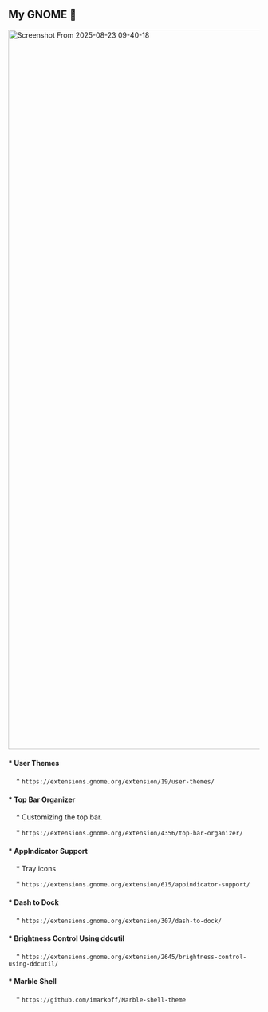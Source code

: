 ## My GNOME 🐧


<img width="2560" height="1440" alt="Screenshot From 2025-08-23 09-40-18" src="https://github.com/user-attachments/assets/737f870a-30c7-4ce0-8982-15e24766140b" />



#### * **User Themes**


    * `https://extensions.gnome.org/extension/19/user-themes/`



#### * **Top Bar Organizer**

    * Customizing the top bar.

    * `https://extensions.gnome.org/extension/4356/top-bar-organizer/`



#### * **AppIndicator Support**

    * Tray icons

    * `https://extensions.gnome.org/extension/615/appindicator-support/`



#### * **Dash to Dock**

    * `https://extensions.gnome.org/extension/307/dash-to-dock/`



#### * **Brightness Control Using ddcutil**

    * `https://extensions.gnome.org/extension/2645/brightness-control-using-ddcutil/`



#### * **Marble Shell**

    * `https://github.com/imarkoff/Marble-shell-theme`
